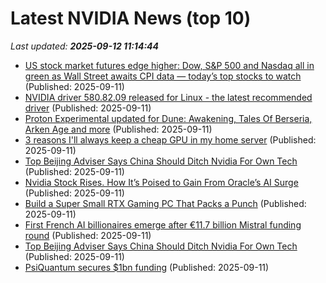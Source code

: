 # Latest NVIDIA News (top 10)
_Last updated: **2025-09-12 11:14:44**_

- [US stock market futures edge higher: Dow, S&P 500 and Nasdaq all in green as Wall Street awaits CPI data — today’s top stocks to watch](https://economictimes.indiatimes.com/news/international/us/us-stock-market-futures-edge-higher-dow-sp-500-and-nasdaq-all-in-green-as-wall-street-awaits-cpi-data-todays-top-stocks-to-watch/articleshow/123829613.cms) (Published: 2025-09-11)
- [NVIDIA driver 580.82.09 released for Linux - the latest recommended driver](https://www.gamingonlinux.com/2025/09/nvidia-driver-580-82-09-released-for-linux-the-latest-recommended-driver/.) (Published: 2025-09-11)
- [Proton Experimental updated for Dune: Awakening, Tales Of Berseria, Arken Age and more](https://www.gamingonlinux.com/2025/09/proton-experimental-updated-for-dune-awakening-tales-of-berseria-arken-age-and-more/.) (Published: 2025-09-11)
- [3 reasons I'll always keep a cheap GPU in my home server](https://www.xda-developers.com/3-reasons-ill-always-keep-a-cheap-gpu-in-my-home-server/) (Published: 2025-09-11)
- [Top Beijing Adviser Says China Should Ditch Nvidia For Own Tech](https://biztoc.com/x/63fde2868920f94c) (Published: 2025-09-11)
- [Nvidia Stock Rises. How It’s Poised to Gain From Oracle’s AI Surge](https://biztoc.com/x/f16846c09e7eac84) (Published: 2025-09-11)
- [Build a Super Small RTX Gaming PC That Packs a Punch](https://www.geeky-gadgets.com/small-portable-gaming-pc-with-rtx-4050/) (Published: 2025-09-11)
- [First French AI billionaires emerge after €11.7 billion Mistral funding round](https://economictimes.indiatimes.com/tech/artificial-intelligence/first-french-ai-billionaires-emerge-after-11-7-billion-mistral-funding-round/articleshow/123829197.cms) (Published: 2025-09-11)
- [Top Beijing Adviser Says China Should Ditch Nvidia For Own Tech](https://www.livemint.com/companies/news/top-beijing-adviser-says-china-should-ditch-nvidia-for-own-tech-11757587183655.html) (Published: 2025-09-11)
- [PsiQuantum secures $1bn funding](https://www.verdict.co.uk/psiquantum-series-e-round/) (Published: 2025-09-11)
